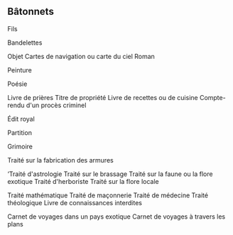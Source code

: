 ## Bâtonnets


Fils

Bandelettes

Objet
Cartes de navigation
ou carte du ciel
Roman

Peinture

Poésie

Livre de prières
Titre de propriété
Livre de recettes ou
de cuisine
Compte-rendu d'un
procès criminel

Édit royal

Partition

Grimoire

Traité sur la fabrication
des armures

‘Traité d'astrologie
Traité sur le brassage
Traité sur la faune
ou la flore exotique
Traité d'herboriste
Traité sur la flore
locale

Traité mathématique
Traité de maçonnerie
Traité de médecine
Traité théologique
Livre de connaissances
interdites

Carnet de voyages
dans un pays exotique
Carnet de voyages à
travers les plans
